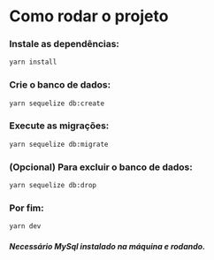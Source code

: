 # Como rodar o projeto

### Instale as dependências:
```sh
yarn install
```

### Crie o banco de dados:
```sh
yarn sequelize db:create
```

### Execute as migrações:
```sh
yarn sequelize db:migrate
```

### (Opcional) Para excluir o banco de dados:
```sh
yarn sequelize db:drop
```

### Por fim:
```sh
yarn dev
```

##### Necessário MySql instalado na máquina e rodando.
